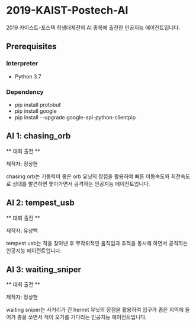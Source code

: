 # 2019-KAIST-Postech-AI

2019 카이스트-포스텍 학생대제전의 AI 종목에 출전한 인공지능 에이전트입니다.

## Prerequisites

### Interpreter

* Python 3.7

### Dependency

* pip install protobuf
* pip install google
* pip install --upgrade google-api-python-clientpip

## AI 1: chasing_orb

** 대회 출전 **

제작자: 정상현

chasing orb는 기동력이 좋은 orb 유닛의 장점을 활용하여 빠른 이동속도와 회전속도로 상대를 발견하면 쫓아가면서 공격하는 인공지능 에이전트입니다.

## AI 2: tempest_usb

** 대회 출전 **

제작자: 유상백

tempest usb는 적을 찾아낸 후 무작위적인 움직임과 추적을 동시해 하면서 공격하는 인공지능 에이전트입니다.

## AI 3: waiting_sniper

** 대회 출전 **

제작자: 정상현

waiting sniper는 사거리가 긴 hermit 유닛의 장점을 활용하여 입구가 좁은 지역에 들어가 총을 쏘면서 적이 오기를 기다리는 인공지능 에이전트입니다.